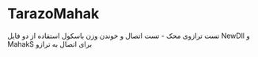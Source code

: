 # TarazoMahak
تست ترازوی محک - تست اتصال و خوندن وزن باسکول 
استفاده از دو فایل NewDll و MahakS برای اتصال به ترازو
